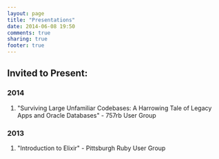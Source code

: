 ```yaml
---
layout: page
title: "Presentations"
date: 2014-06-08 19:50
comments: true
sharing: true
footer: true
---
```


## Invited to Present:

### 2014
  1. "Surviving Large Unfamiliar Codebases: A Harrowing Tale of Legacy Apps and Oracle Databases" - 757rb User Group

### 2013
  1. "Introduction to Elixir" - Pittsburgh Ruby User Group
